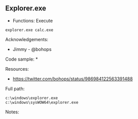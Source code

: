 ## Explorer.exe

* Functions: Execute

```
explorer.exe calc.exe    
```

Acknowledgements:
* Jimmy - @bohops

Code sample:
* 

Resources:
* https://twitter.com/bohops/status/986984122563391488

Full path:
```
c:\windows\explorer.exe
c:\windows\sysWOW64\explorer.exe
```

Notes:



 
